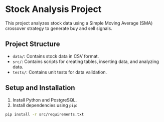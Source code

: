 # Stock Analysis Project

This project analyzes stock data using a Simple Moving Average (SMA) crossover strategy to generate buy and sell signals.

## Project Structure

- `data/`: Contains stock data in CSV format.
- `src/`: Contains scripts for creating tables, inserting data, and analyzing data.
- `tests/`: Contains unit tests for data validation.

## Setup and Installation

1. Install Python and PostgreSQL.
2. Install dependencies using `pip`:

```bash
pip install -r src/requirements.txt
